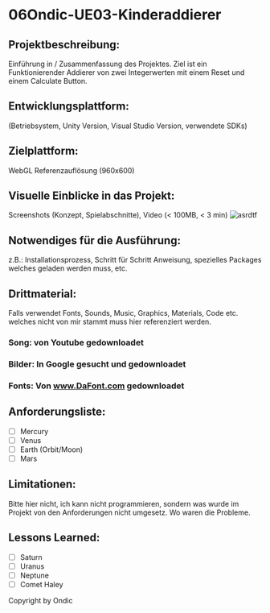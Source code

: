 # 06Ondic-UE03-Kinderaddierer

## Projektbeschreibung:
Einführung in / Zusammenfassung des Projektes.
Ziel ist ein Funktionierender Addierer von zwei Integerwerten mit einem Reset und einem Calculate Button.

## Entwicklungsplattform:
(Betriebsystem, Unity Version, Visual Studio Version, verwendete SDKs)

## Zielplattform:
WebGL Referenzauflösung (960x600)

## Visuelle Einblicke in das Projekt:
Screenshots (Konzept, Spielabschnitte), Video (< 100MB, < 3 min)
![asrdtf](https://user-images.githubusercontent.com/91017666/145090651-c0a247fd-132b-4499-8f9c-0cc4ccb7a2d0.JPG)

## Notwendiges für die Ausführung:
z.B.: Installationsprozess, Schritt für Schritt Anweisung, spezielles Packages welches geladen werden muss, etc.

## Drittmaterial:
Falls verwendet Fonts, Sounds, Music, Graphics, Materials, Code etc. welches nicht von mir stammt muss hier referenziert werden.
 ### Song: von Youtube gedownloadet
 ### Bilder: In Google gesucht und gedownloadet
 ### Fonts: Von www.DaFont.com gedownloadet
## Anforderungsliste:
 - [ ] Mercury
 - [ ] Venus
 - [ ] Earth (Orbit/Moon)
 - [ ] Mars
 
## Limitationen:
Bitte hier nicht, ich kann nicht programmieren, sondern was wurde im Projekt von den Anforderungen nicht umgesetz. Wo waren die Probleme.

## Lessons Learned:
 - [ ] Saturn
 - [ ] Uranus
 - [ ] Neptune
 - [ ] Comet Haley
 
Copyright by Ondic

